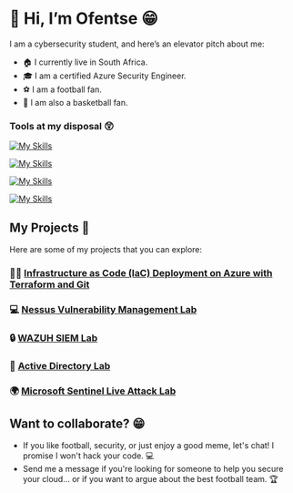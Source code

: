 # 👋 Hi, I’m Ofentse 😁

I am a cybersecurity student, and here’s an elevator pitch about me:

- 🏠 I currently live in South Africa.
- 🎓 I am a certified Azure Security Engineer.
- ⚽ I am a football fan.
- 🏀 I am also a basketball fan.

<!---
OLekgetho/OLekgetho is a ✨ special ✨ repository because its `README.md` (this file) appears on your GitHub profile.
You can click the Preview link to take a look at your changes.
--->

### Tools at my disposal 😲

[![My Skills](https://skillicons.dev/icons?i=azure,git,terraform,githubactions)](https://skillicons.dev)

[![My Skills](https://skillicons.dev/icons?i=py,vscode,kubernetes,docker)](https://skillicons.dev)

[![My Skills](https://skillicons.dev/icons?i=js,html,css,kali)](https://skillicons.dev)

[![My Skills](https://skillicons.dev/icons?i=cs,bash,dotnet,linux)](https://skillicons.dev)

## My Projects 🚀

Here are some of my projects that you can explore:

### 🧑‍💻 [Infrastructure as Code (IaC) Deployment on Azure with Terraform and Git](https://github.com/OLekgetho/IaC_Terraform)
### 💻 [Nessus Vulnerability Management Lab](https://github.com/OLekgetho/Nessus-Vulnerability-Management-Lab)
### 🔒 [WAZUH SIEM Lab](https://github.com/OLekgetho/Wazuh_SIEM_Brute-Force_Attack_Demonstration_Home_Lab)
### 👥 [Active Directory Lab](https://github.com/OLekgetho/Active-Directory-Lab)
### 🌍 [Microsoft Sentinel Live Attack Lab](https://github.com/OLekgetho/Microsoft-Sentinel-Live-Attack-Demonstration-Home-Lab)


## Want to collaborate? 😁

- If you like football, security, or just enjoy a good meme, let's chat! I promise I won't hack your code. 💻
- Send me a message if you're looking for someone to help you secure your cloud... or if you want to argue about the best football team. 🏆
